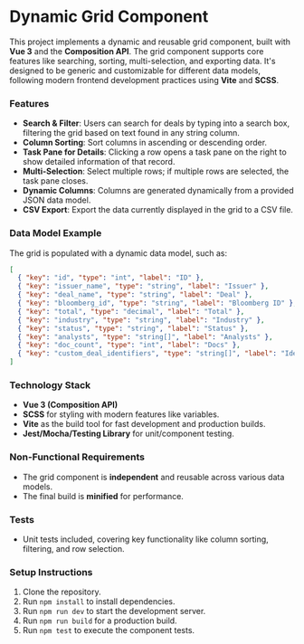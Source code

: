 # Dynamic Grid Component

This project implements a dynamic and reusable grid component, built with **Vue 3** and the **Composition API**. 
The grid component supports core features like searching, sorting, multi-selection, and exporting data. 
It's designed to be generic and customizable for different data models, following modern frontend development practices using **Vite** and **SCSS**.

### Features

-   **Search & Filter**: Users can search for deals by typing into a search box, filtering the grid based on text found in any string column.
-   **Column Sorting**: Sort columns in ascending or descending order.
-   **Task Pane for Details**: Clicking a row opens a task pane on the right to show detailed information of that record.
-   **Multi-Selection**: Select multiple rows; if multiple rows are selected, the task pane closes.
-   **Dynamic Columns**: Columns are generated dynamically from a provided JSON data model.
-   **CSV Export**: Export the data currently displayed in the grid to a CSV file.

### Data Model Example

The grid is populated with a dynamic data model, such as:

```json
[
  { "key": "id", "type": "int", "label": "ID" },
  { "key": "issuer_name", "type": "string", "label": "Issuer" },
  { "key": "deal_name", "type": "string", "label": "Deal" },
  { "key": "bloomberg_id", "type": "string", "label": "Bloomberg ID" },
  { "key": "total", "type": "decimal", "label": "Total" },
  { "key": "industry", "type": "string", "label": "Industry" },
  { "key": "status", "type": "string", "label": "Status" },
  { "key": "analysts", "type": "string[]", "label": "Analysts" },
  { "key": "doc_count", "type": "int", "label": "Docs" },
  { "key": "custom_deal_identifiers", "type": "string[]", "label": "Identifiers" }
]
```

### Technology Stack

-   **Vue 3 (Composition API)**
-   **SCSS** for styling with modern features like variables.
-   **Vite** as the build tool for fast development and production builds.
-   **Jest/Mocha/Testing Library** for unit/component testing.

### Non-Functional Requirements

-   The grid component is **independent** and reusable across various data models.
-   The final build is **minified** for performance.

### Tests

-   Unit tests included, covering key functionality like column sorting, filtering, and row selection.

### Setup Instructions

1.  Clone the repository.
2.  Run `npm install` to install dependencies.
3.  Run `npm run dev` to start the development server.
4.  Run `npm run build` for a production build.
5.  Run `npm test` to execute the component tests.
